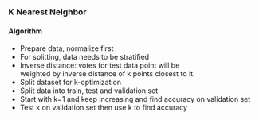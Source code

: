 ### K Nearest Neighbor

#### Algorithm

* Prepare data, normalize first
* For splitting, data needs to be stratified
* Inverse distance: votes for test data point will be  
   weighted by inverse distance of k points closest to it.
* Split dataset for k-optimization
* Split data into train, test and validation set
* Start with k=1 and keep increasing and find accuracy
   on validation set
* Test k on validation set then use k to find accuracy